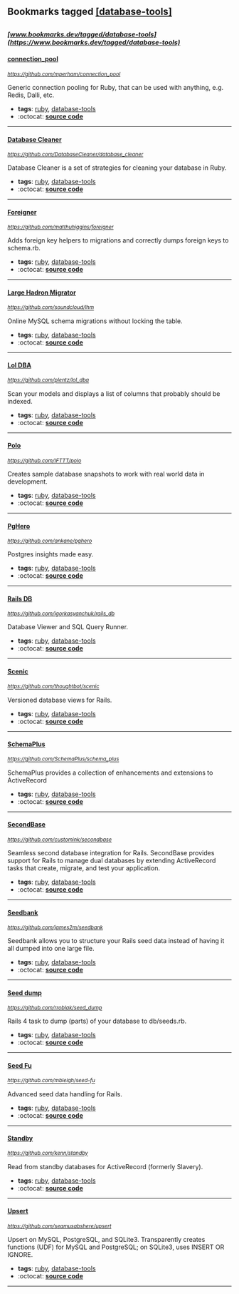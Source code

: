## Bookmarks tagged [[database-tools]](https://www.bookmarks.dev/search?q=[database-tools])

_<sup><sup>[www.bookmarks.dev/tagged/database-tools](https://www.bookmarks.dev/tagged/database-tools)</sup></sup>_
---
#### [connection_pool](https://github.com/mperham/connection_pool)
_<sup>https://github.com/mperham/connection_pool</sup>_

Generic connection pooling for Ruby, that can be used with anything, e.g. Redis, Dalli, etc.
* **tags**: [ruby](../tagged/ruby.md), [database-tools](../tagged/database-tools.md)
* :octocat: **[source code](https://github.com/mperham/connection_pool)**
---
#### [Database Cleaner](https://github.com/DatabaseCleaner/database_cleaner)
_<sup>https://github.com/DatabaseCleaner/database_cleaner</sup>_

Database Cleaner is a set of strategies for cleaning your database in Ruby.
* **tags**: [ruby](../tagged/ruby.md), [database-tools](../tagged/database-tools.md)
* :octocat: **[source code](https://github.com/DatabaseCleaner/database_cleaner)**
---
#### [Foreigner](https://github.com/matthuhiggins/foreigner)
_<sup>https://github.com/matthuhiggins/foreigner</sup>_

Adds foreign key helpers to migrations and correctly dumps foreign keys to schema.rb.
* **tags**: [ruby](../tagged/ruby.md), [database-tools](../tagged/database-tools.md)
* :octocat: **[source code](https://github.com/matthuhiggins/foreigner)**
---
#### [Large Hadron Migrator](https://github.com/soundcloud/lhm)
_<sup>https://github.com/soundcloud/lhm</sup>_

Online MySQL schema migrations without locking the table.
* **tags**: [ruby](../tagged/ruby.md), [database-tools](../tagged/database-tools.md)
* :octocat: **[source code](https://github.com/soundcloud/lhm)**
---
#### [Lol DBA](https://github.com/plentz/lol_dba)
_<sup>https://github.com/plentz/lol_dba</sup>_

Scan your models and displays a list of columns that probably should be indexed.
* **tags**: [ruby](../tagged/ruby.md), [database-tools](../tagged/database-tools.md)
* :octocat: **[source code](https://github.com/plentz/lol_dba)**
---
#### [Polo](https://github.com/IFTTT/polo)
_<sup>https://github.com/IFTTT/polo</sup>_

Creates sample database snapshots to work with real world data in development.
* **tags**: [ruby](../tagged/ruby.md), [database-tools](../tagged/database-tools.md)
* :octocat: **[source code](https://github.com/IFTTT/polo)**
---
#### [PgHero](https://github.com/ankane/pghero)
_<sup>https://github.com/ankane/pghero</sup>_

Postgres insights made easy.
* **tags**: [ruby](../tagged/ruby.md), [database-tools](../tagged/database-tools.md)
* :octocat: **[source code](https://github.com/ankane/pghero)**
---
#### [Rails DB](https://github.com/igorkasyanchuk/rails_db)
_<sup>https://github.com/igorkasyanchuk/rails_db</sup>_

Database Viewer and SQL Query Runner.
* **tags**: [ruby](../tagged/ruby.md), [database-tools](../tagged/database-tools.md)
* :octocat: **[source code](https://github.com/igorkasyanchuk/rails_db)**
---
#### [Scenic](https://github.com/thoughtbot/scenic)
_<sup>https://github.com/thoughtbot/scenic</sup>_

Versioned database views for Rails.
* **tags**: [ruby](../tagged/ruby.md), [database-tools](../tagged/database-tools.md)
* :octocat: **[source code](https://github.com/thoughtbot/scenic)**
---
#### [SchemaPlus](https://github.com/SchemaPlus/schema_plus)
_<sup>https://github.com/SchemaPlus/schema_plus</sup>_

SchemaPlus provides a collection of enhancements and extensions to ActiveRecord
* **tags**: [ruby](../tagged/ruby.md), [database-tools](../tagged/database-tools.md)
* :octocat: **[source code](https://github.com/SchemaPlus/schema_plus)**
---
#### [SecondBase](https://github.com/customink/secondbase)
_<sup>https://github.com/customink/secondbase</sup>_

Seamless second database integration for Rails. SecondBase provides support for Rails to manage dual databases by extending ActiveRecord tasks that create, migrate, and test your application.
* **tags**: [ruby](../tagged/ruby.md), [database-tools](../tagged/database-tools.md)
* :octocat: **[source code](https://github.com/customink/secondbase)**
---
#### [Seedbank](https://github.com/james2m/seedbank)
_<sup>https://github.com/james2m/seedbank</sup>_

Seedbank allows you to structure your Rails seed data instead of having it all dumped into one large file.
* **tags**: [ruby](../tagged/ruby.md), [database-tools](../tagged/database-tools.md)
* :octocat: **[source code](https://github.com/james2m/seedbank)**
---
#### [Seed dump](https://github.com/rroblak/seed_dump)
_<sup>https://github.com/rroblak/seed_dump</sup>_

Rails 4 task to dump (parts) of your database to db/seeds.rb.
* **tags**: [ruby](../tagged/ruby.md), [database-tools](../tagged/database-tools.md)
* :octocat: **[source code](https://github.com/rroblak/seed_dump)**
---
#### [Seed Fu](https://github.com/mbleigh/seed-fu)
_<sup>https://github.com/mbleigh/seed-fu</sup>_

Advanced seed data handling for Rails.
* **tags**: [ruby](../tagged/ruby.md), [database-tools](../tagged/database-tools.md)
* :octocat: **[source code](https://github.com/mbleigh/seed-fu)**
---
#### [Standby](https://github.com/kenn/standby)
_<sup>https://github.com/kenn/standby</sup>_

Read from standby databases for ActiveRecord (formerly Slavery).
* **tags**: [ruby](../tagged/ruby.md), [database-tools](../tagged/database-tools.md)
* :octocat: **[source code](https://github.com/kenn/standby)**
---
#### [Upsert](https://github.com/seamusabshere/upsert)
_<sup>https://github.com/seamusabshere/upsert</sup>_

Upsert on MySQL, PostgreSQL, and SQLite3. Transparently creates functions (UDF) for MySQL and PostgreSQL; on SQLite3, uses INSERT OR IGNORE.
* **tags**: [ruby](../tagged/ruby.md), [database-tools](../tagged/database-tools.md)
* :octocat: **[source code](https://github.com/seamusabshere/upsert)**
---
